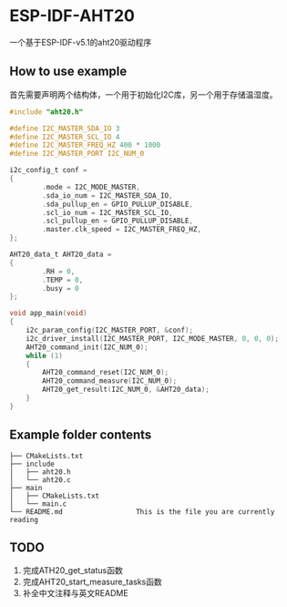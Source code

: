# ESP-IDF-AHT20

一个基于ESP-IDF-v5.1的aht20驱动程序

## How to use example

首先需要声明两个结构体，一个用于初始化I2C库，另一个用于存储温湿度。

```C
#include "aht20.h"

#define I2C_MASTER_SDA_IO 3
#define I2C_MASTER_SCL_IO 4
#define I2C_MASTER_FREQ_HZ 400 * 1000
#define I2C_MASTER_PORT I2C_NUM_0

i2c_config_t conf =
{
        .mode = I2C_MODE_MASTER,
        .sda_io_num = I2C_MASTER_SDA_IO,
        .sda_pullup_en = GPIO_PULLUP_DISABLE,
        .scl_io_num = I2C_MASTER_SCL_IO,
        .scl_pullup_en = GPIO_PULLUP_DISABLE,
        .master.clk_speed = I2C_MASTER_FREQ_HZ,
};

AHT20_data_t AHT20_data =
{
        .RH = 0,
        .TEMP = 0,
        .busy = 0
};

void app_main(void)
{
    i2c_param_config(I2C_MASTER_PORT, &conf);
    i2c_driver_install(I2C_MASTER_PORT, I2C_MODE_MASTER, 0, 0, 0);
    AHT20_command_init(I2C_NUM_0);
    while (1)
    {
        AHT20_command_reset(I2C_NUM_0);
        AHT20_command_measure(I2C_NUM_0);
        AHT20_get_result(I2C_NUM_0, &AHT20_data);
    }
}
```

## Example folder contents

```
├── CMakeLists.txt
├── include
│   ├── aht20.h
│   └── aht20.c
├── main
│   ├── CMakeLists.txt
│   └── main.c
└── README.md                  This is the file you are currently reading
```

## TODO

1. 完成ATH20_get_status函数
2. 完成AHT20_start_measure_tasks函数
3. 补全中文注释与英文README